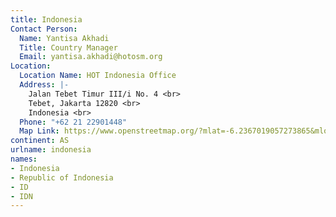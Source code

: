```yaml
---
title: Indonesia
Contact Person:
  Name: Yantisa Akhadi
  Title: Country Manager
  Email: yantisa.akhadi@hotosm.org
Location:
  Location Name: HOT Indonesia Office
  Address: |-
    Jalan Tebet Timur III/i No. 4 <br>
    Tebet, Jakarta 12820 <br>
    Indonesia <br>
  Phone: "+62 21 22901448"
  Map Link: https://www.openstreetmap.org/?mlat=-6.2367019057273865&mlon=106.85639351606369#map=19/-6.23670/106.85639
continent: AS
urlname: indonesia
names:
- Indonesia
- Republic of Indonesia
- ID
- IDN
---
```


